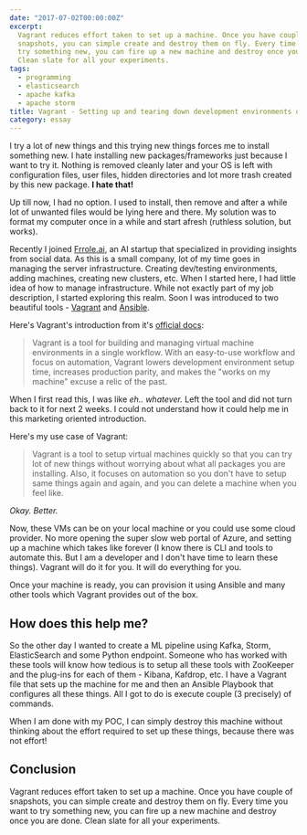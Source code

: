 ```yaml
---
date: "2017-07-02T00:00:00Z"
excerpt:
  Vagrant reduces effort taken to set up a machine. Once you have couple of
  snapshots, you can simple create and destroy them on fly. Every time you want to
  try something new, you can fire up a new machine and destroy once you are done.
  Clean slate for all your experiments.
tags:
  - programming
  - elasticsearch
  - apache kafka
  - apache storm
title: Vagrant - Setting up and tearing down development environments on the fly
category: essay
---
```


I try a lot of new things and this trying new things forces me to install something new. I hate installing new packages/frameworks just because I want to try it. Nothing is removed cleanly later and your OS is left with configuration files, user files, hidden directories and lot more trash created by this new package. **I hate that!**

Up till now, I had no option. I used to install, then remove and after a while lot of unwanted files would be lying here and there. My solution was to format my computer once in a while and start afresh (ruthless solution, but works).

Recently I joined [Frrole.ai](http://frrole.ai/), an AI startup that specialized in providing insights from social data. As this is a small company, lot of my time goes in managing the server infrastructure. Creating dev/testing environments, adding machines, creating new clusters, etc. When I started here, I had little idea of how to manage infrastructure. While not exactly part of my job description, I started exploring this realm. Soon I was introduced to two beautiful tools - [Vagrant](https://www.vagrantup.com/) and [Ansible](https://www.ansible.com/).

Here's Vagrant's introduction from it's [official docs](https://www.vagrantup.com/intro/index.html#introduction-to-vagrant):

> Vagrant is a tool for building and managing virtual machine environments in a single workflow. With an easy-to-use workflow and focus on automation, Vagrant lowers development environment setup time, increases production parity, and makes the "works on my machine" excuse a relic of the past.

When I first read this, I was like <em>eh.. whatever. </em>Left the tool and did not turn back to it for next 2 weeks. I could not understand how it could help me in this marketing oriented introduction.

Here's my use case of Vagrant:

> Vagrant is a tool to setup virtual machines quickly so that you can try lot of new things without worrying about what all packages you are installing. Also, it focuses on automation so you don't have to setup same things again and again, and you can delete a machine when you feel like.

_Okay. Better._

Now, these VMs can be on your local machine or you could use some cloud provider. No more opening the super slow web portal of Azure, and setting up a machine which takes like forever (I know there is CLI and tools to automate this. But I am a developer and I don't have time to learn these things). Vagrant will do it for you. It will do everything for you.

Once your machine is ready, you can provision it using Ansible and many other tools which Vagrant provides out of the box.

## How does this help me?

So the other day I wanted to create a ML pipeline using Kafka, Storm, ElasticSearch and some Python endpoint. Someone who has worked with these tools will know how tedious is to setup all these tools with ZooKeeper and the plug-ins for each of them - Kibana, Kafdrop, etc. I have a Vagrant file that sets up the machine for me and then an Ansible Playbook that configures all these things. All I got to do is execute couple (3 precisely) of commands.

When I am done with my POC, I can simply destroy this machine without thinking about the effort required to set up these things, because there was not effort!

## Conclusion

Vagrant reduces effort taken to set up a machine. Once you have couple of snapshots, you can simple create and destroy them on fly. Every time you want to try something new, you can fire up a new machine and destroy once you are done. Clean slate for all your experiments.

